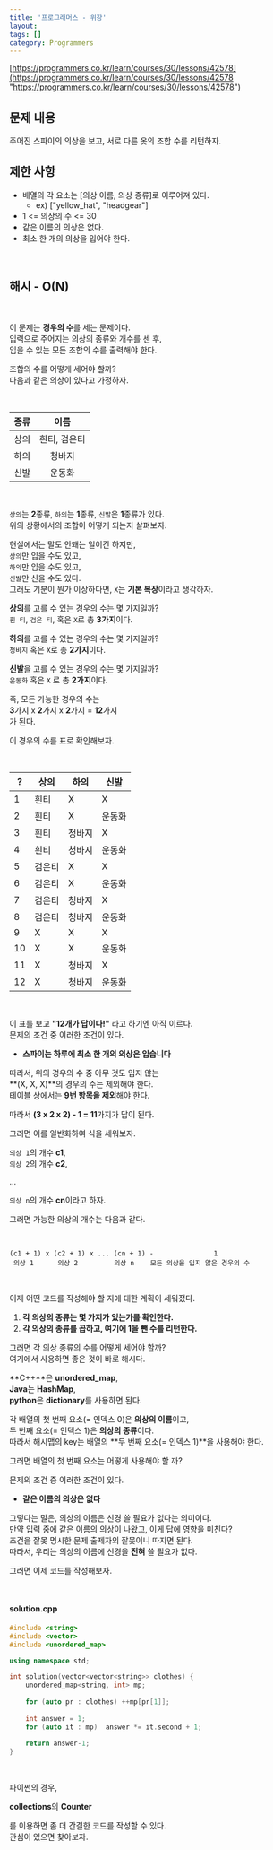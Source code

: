 ```yaml
---
title: '프로그래머스 - 위장'
layout: 
tags: []
category: Programmers
---
```


[https://programmers.co.kr/learn/courses/30/lessons/42578](https://programmers.co.kr/learn/courses/30/lessons/42578 "https://programmers.co.kr/learn/courses/30/lessons/42578")
&nbsp;
## 문제 내용
주어진 스파이의 의상을 보고, 서로 다른 옷의 조합 수를 리턴하자.
&nbsp;
## 제한 사항
- 배열의 각 요소는 [의상 이름, 의상 종류]로 이루어져 있다.
	- ex) ["yellow_hat", "headgear"]
- 1 <= 의상의 수 <= 30
- 같은 이름의 의상은 없다.
- 최소 한 개의 의상을 입어야 한다.

&nbsp;
&nbsp;
##  해시 - O(N)

&nbsp;

이 문제는 **경우의 수**를 세는 문제이다.  
입력으로 주어지는 의상의 종류와 개수를 센 후,  
입을 수 있는 모든 조합의 수를 출력해야 한다.  
  
조합의 수를 어떻게 세어야 할까?  
다음과 같은 의상이 있다고 가정하자.

&nbsp;

| 종류 |	이름	|
| :------------: | :-----------: |
| 상의 | 흰티, 검은티 |
| 하의 | 청바지 |
| 신발 | 운동화 |

&nbsp;

``상의``는 **2**종류, ``하의``는 **1**종류, ``신발``은 **1**종류가 있다.  
위의 상황에서의 조합이 어떻게 되는지 살펴보자.  
  
현실에서는 말도 안돼는 일이긴 하지만,  
``상의``만 입을 수도 있고,  
``하의``만 입을 수도 있고,  
``신발``만 신을 수도 있다.  
그래도 기분이 뭔가 이상하다면, ``X``는 **기본 복장**이라고 생각하자.  
  
**상의**를 고를 수 있는 경우의 수는 몇 가지일까?  
``` 흰 티 ```, ``` 검은 티 ```, 혹은 ``` X ```로 총 **3가지**이다.  
  
**하의**를 고를 수 있는 경우의 수는 몇 가지일까?  
``` 청바지 ``` 혹은 ``` X ```로 총 **2가지**이다.  
  
**신발**을 고를 수 있는 경우의 수는 몇 가지일까?  
``` 운동화 ``` 혹은 ``` X ``` 로 총 **2가지**이다.  
  
즉, 모든 가능한 경우의 수는  
**3**가지 x **2**가지 x **2**가지 = **12**가지    
가 된다.  
  
이 경우의 수를 표로 확인해보자.

&nbsp;

| ? | 상의 | 하의 | 신발 |
| --- | --- | --- | --- |
| 1 | 흰티 | X | X |
|2|흰티|X|운동화|
|3|흰티|청바지|X|
|4|흰티|청바지|운동화|
|5|검은티|X|X|
|6|검은티|X|운동화|
|7|검은티|청바지|X|
|8|검은티|청바지|운동화|
|9|X|X|X|
|10|X|X|운동화|
|11|X|청바지|X|
| 12 |X|청바지|운동화|

&nbsp;

이 표를 보고 **"12개가 답이다!"** 라고 하기엔 아직 이르다.  
문제의 조건 중 이러한 조건이 있다.  
  
- **스파이는 하루에 최소 한 개의 의상은 입습니다**  
  
따라서, 위의 경우의 수 중 아무 것도 입지 않는  
**(X, X, X)**의 경우의 수는 제외해야 한다.  
테이블 상에서는 **9번 항목을 제외**해야 한다.  
  
따라서 **(3 x 2 x 2) - 1 = 11**가지가 답이 된다.  
  
그러면 이를 일반화하여 식을 세워보자.  
  
``의상 1``의 개수 **c1**,  
``의상 2``의 개수 **c2**,  
  
...  
  
``의상 n``의 개수 **cn**이라고 하자.  
  
그러면 가능한 의상의 개수는 다음과 같다.

&nbsp;

    (c1 + 1) x (c2 + 1) x ... (cn + 1) -               1
     의상 1      의상 2         의상 n    모든 의상을 입지 않은 경우의 수
 

&nbsp;

이제 어떤 코드를 작성해야 할 지에 대한 계획이 세워졌다.  

1. **각 의상의 종류는 몇 가지가 있는가를 확인한다.**
2. **각 의상의 종류를 곱하고, 여기에 1을 뺀 수를 리턴한다.**
  
그러면 각 의상 종류의 수를 어떻게 세어야 할까?  
여기에서 사용하면 좋은 것이 바로 해시다.  

**C++**은 **unordered_map**,  
**Java**는 **HashMap**,  
**python**은 **dictionary**를 사용하면 된다.
  
각 배열의 첫 번째 요소(= 인덱스 0)은 **의상의 이름**이고,  
두 번째 요소(= 인덱스 1)은 **의상의 종류**이다.  
따라서 해시맵의 key는 배열의 **두 번째 요소(= 인덱스 1)**을 사용해야 한다.  
  
그러면 배열의 첫 번째 요소는 어떻게 사용해야 할 까?  
  
문제의 조건 중 이러한 조건이 있다.  
  
- **같은 이름의 의상은 없다**  
  
그렇다는 말은, 의상의 이름은 신경 쓸 필요가 없다는 의미이다.  
만약 입력 중에 같은 이름의 의상이 나왔고, 이게 답에 영향을 미친다?  
조건을 잘못 명시한 문제 출제자의 잘못이니 따지면 된다.  
따라서, 우리는 의상의 이름에 신경을 __전혀__ 쓸 필요가 없다.  
  
그러면 이제 코드를 작성해보자.  

&nbsp;

#### solution.cpp
```cpp
#include <string>
#include <vector>
#include <unordered_map>

using namespace std;

int solution(vector<vector<string>> clothes) {
    unordered_map<string, int> mp;
    
    for (auto pr : clothes) ++mp[pr[1]];
    
    int answer = 1;
    for (auto it : mp)  answer *= it.second + 1;
    
    return answer-1;
}
```

&nbsp;

파이썬의 경우,  

**collections**의 **Counter**  

를 이용하면 좀 더 간결한 코드를 작성할 수 있다.  
관심이 있으면 찾아보자.